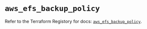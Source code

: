 # `aws_efs_backup_policy`

Refer to the Terraform Registory for docs: [`aws_efs_backup_policy`](https://www.terraform.io/docs/providers/aws/r/efs_backup_policy).

